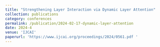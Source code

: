 ```yaml
---
title: "Strengthening Layer Interaction via Dynamic Layer Attention"
collection: publications
category: conferences
permalink: /publication/2024-02-17-dynamic-layer-attention
date: 2024-4
venue: 'IJCAI'
paperurl: 'https://www.ijcai.org/proceedings/2024/0561.pdf '
---
```

